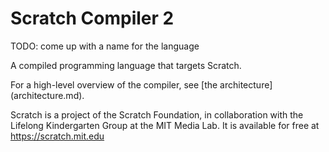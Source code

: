 # Scratch Compiler 2

TODO: come up with a name for the language

A compiled programming language that targets Scratch.

For a high-level overview of the compiler, see [the architecture]
(architecture.md).

Scratch is a project of the Scratch Foundation, in collaboration with the
Lifelong Kindergarten Group at the MIT Media Lab. It is available for free at
<https://scratch.mit.edu>
